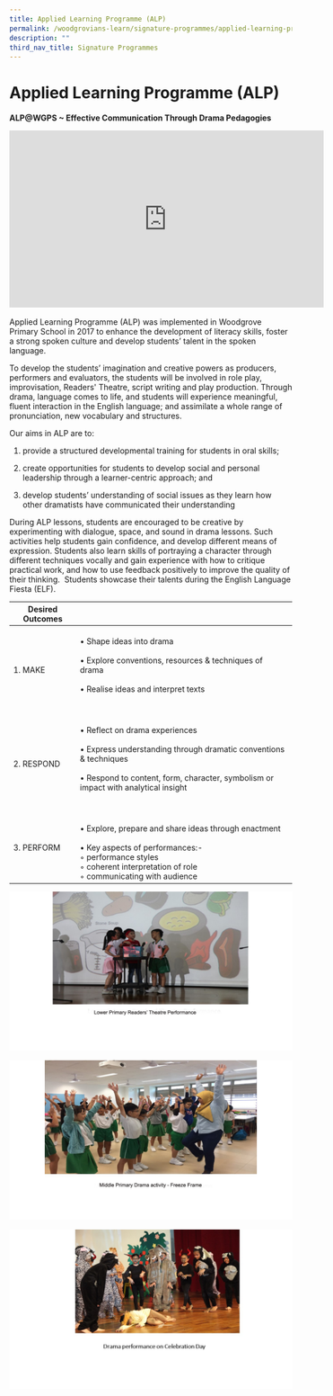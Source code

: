```yaml
---
title: Applied Learning Programme (ALP)
permalink: /woodgrovians-learn/signature-programmes/applied-learning-programme-alp/
description: ""
third_nav_title: Signature Programmes
---
```

# **Applied Learning Programme (ALP)**

**ALP@WGPS ~ Effective Communication Through Drama Pedagogies**

<iframe width="560" height="315" src="https://www.youtube.com/embed/9Bv5T7McXJo" title="YouTube video player" frameborder="0" allow="accelerometer; autoplay; clipboard-write; encrypted-media; gyroscope; picture-in-picture" allowfullscreen></iframe>

Applied Learning Programme (ALP) was implemented in Woodgrove Primary School in 2017 to enhance the development of literacy skills, foster a strong spoken culture and develop students’ talent in the spoken language. 

To develop the students’ imagination and creative powers as producers, performers and evaluators, the students will be involved in role play, improvisation, Readers' Theatre, script writing and play production. Through drama, language comes to life, and students will experience meaningful, fluent interaction in the English language; and assimilate a whole range of pronunciation, new vocabulary and structures.

Our aims in ALP are to:

1.  provide a structured developmental training for students in oral skills;  
    
2.  create opportunities for students to develop social and personal leadership through a learner-centric approach; and  
    
3.  develop students’ understanding of social issues as they learn how other dramatists have communicated their understanding 
    

During ALP lessons, students are encouraged to be creative by experimenting with dialogue, space, and sound in drama lessons. Such activities help students gain confidence, and develop different means of expression. Students also learn skills of portraying a character through different techniques vocally and gain experience with how to critique practical work, and how to use feedback positively to improve the quality of their thinking.  Students showcase their talents during the English Language Fiesta (ELF).

| Desired Outcomes 	|  	|
|---	|---	|
| 1.   MAKE 	| <br>• Shape ideas into drama<br><br>• Explore conventions, resources & techniques of drama<br><br>• Realise ideas and interpret texts<br><br><br>  	|
| 2.    RESPOND<br>  	| <br>• Reflect on drama experiences<br><br>• Express understanding through dramatic conventions & techniques<br><br>• Respond to content, form, character, symbolism or impact with analytical insight<br><br><br>  	|
| 3.    PERFORM 	| <br>• Explore, prepare and share ideas through enactment<br><br>• Key aspects of performances:-<br>   ◦ performance styles<br>    ◦ coherent interpretation of role<br>    ◦ communicating with audience 	|

![](/images/a%20Slide1%20copy.jpg)

![](/images/a%20Slide2%20(1)%20copy.jpg)

![](/images/Slide3%20(1).jpg)